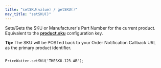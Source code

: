 ```yaml
---
title: "setSKU(value) / getSKU()"
nav_title: "setSKU()"
---
```


Sets/Gets the SKU or Manufacturer's Part Number for the current product. Equivalent to the [__product.sku__](/widget/documentation.html#_widget/product.md) configuration key.

__Tip:__ The SKU will be POSTed back to your Order Notification Callback URL as the primary product identifier.

<pre><code class="javascript">
PriceWaiter.setSKU('THESKU-123-AB');
</code></pre>